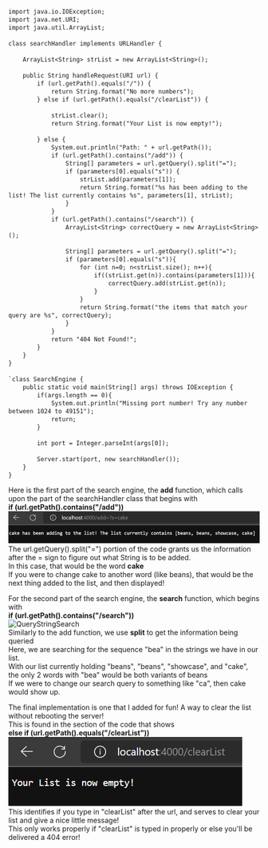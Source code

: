 ```
import java.io.IOException;
import java.net.URI;
import java.util.ArrayList;

class searchHandler implements URLHandler {

    ArrayList<String> strList = new ArrayList<String>(); 

    public String handleRequest(URI url) {
        if (url.getPath().equals("/")) {
            return String.format("No more numbers");
        } else if (url.getPath().equals("/clearList")) {

            strList.clear();
            return String.format("Your List is now empty!");
            
        } else {
            System.out.println("Path: " + url.getPath());
            if (url.getPath().contains("/add")) {
                String[] parameters = url.getQuery().split("=");
                if (parameters[0].equals("s")) {
                    strList.add(parameters[1]);
                    return String.format("%s has been adding to the list! The list currently contains %s", parameters[1], strList);
                }
            }
            if (url.getPath().contains("/search")) {
                ArrayList<String> correctQuery = new ArrayList<String>();
                
                String[] parameters = url.getQuery().split("=");
                if (parameters[0].equals("s")){
                    for (int n=0; n<strList.size(); n++){
                        if((strList.get(n)).contains(parameters[1])){
                            correctQuery.add(strList.get(n));
                        }
                    }
                    return String.format("the items that match your query are %s", correctQuery);
                }
            }
            return "404 Not Found!";
        }
    }
}

`class SearchEngine {
    public static void main(String[] args) throws IOException {
        if(args.length == 0){
            System.out.println("Missing port number! Try any number between 1024 to 49151");
            return;
        }

        int port = Integer.parseInt(args[0]);

        Server.start(port, new searchHandler());
    }
}
```  
  
  Here is the first part of the search engine, the **add** function, which calls upon the part of the searchHandler class that begins with  
  **if (url.getPath().contains("/add"))**  
  ![AddStringSearch](cs15lab3add.png)  
  The url.getQuery().split("=") portion of the code grants us the information after the = sign to figure out what String is to be added.  
  In this case, that would be the word **cake**  
  If you were to change cake to another word (like beans), that would be the next thing added to the list, and then displayed!  
    
  For the second part of the search engine, the **search** function, which begins with  
  **if (url.getPath().contains("/search"))**  
  ![QueryStringSearch](cs15lab3search.png)  
  Similarly to the add function, we use **split** to get the information being queried  
  Here, we are searching for the sequence "bea" in the strings we have in our list.  
  With our list currently holding "beans", "beans", "showcase", and "cake", the only 2 words with "bea" would be both variants of beans  
  If we were to change our search query to something like "ca", then cake would show up.  
    
  The final implementation is one that I added for fun! A way to clear the list without rebooting the server!  
  This is found in the section of the code that shows  
  **else if (url.getPath().equals("/clearList"))**  
  ![ClearList](cs15lab3clear.png)  
  This identifies if you type in "clearList" after the url, and serves to clear your list and give a nice little message!  
  This only works properly if "clearList" is typed in properly or else you'll be delivered a 404 error!
